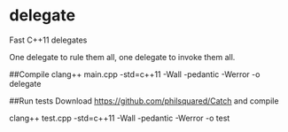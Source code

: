 # delegate
Fast C++11 delegates

One delegate to rule them all, one delegate to invoke them all.

##Compile
clang++ main.cpp -std=c++11 -Wall -pedantic -Werror -o delegate

##Run tests
Download https://github.com/philsquared/Catch and compile

clang++ test.cpp -std=c++11 -Wall -pedantic -Werror -o test
